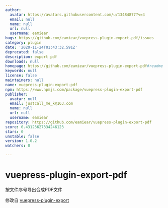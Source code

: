 ```yaml
---
author:
  avatar: https://avatars.githubusercontent.com/u/13484877?v=4
  email: null
  name: null
  url: null
  username: eamiear
bugs: https://github.com/eamiear/vuepress-plugin-export-pdf/issues
category: plugin
date: '2020-11-24T01:43:32.591Z'
deprecated: false
description: export pdf
downloads: null
homepage: https://github.com/eamiear/vuepress-plugin-export-pdf#readme
keywords: null
license: false
maintainers: null
name: vuepress-plugin-export-pdf
npm: https://www.npmjs.com/package/vuepress-plugin-export-pdf
publisher:
  avatar: null
  email: justcall_me_k@163.com
  name: null
  url: null
  username: eamiear
repository: https://github.com/eamiear/vuepress-plugin-export-pdf
score: 0.43123627334246123
stars: 0
unstable: false
version: 1.0.2
watchers: 0

---
```



# vuepress-plugin-export-pdf

按文件序号导出合成PDF文件

修改自 [vuepress-plugin-export](https://github.com/ulivz/vuepress-plugin-export)